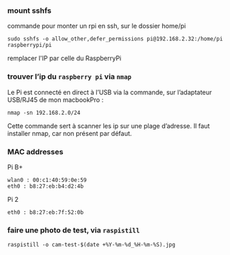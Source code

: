 ### mount sshfs

commande pour monter un rpi en ssh, sur le dossier home/pi

	sudo sshfs -o allow_other,defer_permissions pi@192.168.2.32:/home/pi raspberrypi/pi
	
remplacer l'IP par celle du RaspberryPi	

### trouver l’ip du `raspberry pi` via `nmap`

Le Pi est connecté en direct à l’USB via la commande, sur l’adaptateur USB/RJ45 de mon macbookPro :

	nmap -sn 192.168.2.0/24
	
Cette commande sert à scanner les ip sur une plage d’adresse. Il faut installer nmap, car non présent par défaut. 

### MAC addresses

Pi B+

	wlan0 : 00:c1:40:59:0e:59 
	eth0 : b8:27:eb:b4:d2:4b

Pi 2

	eth0 : b8:27:eb:7f:52:0b


### faire une photo de test, via `raspistill`

	raspistill -o cam-test-$(date +%Y-%m-%d_%H-%m-%S).jpg